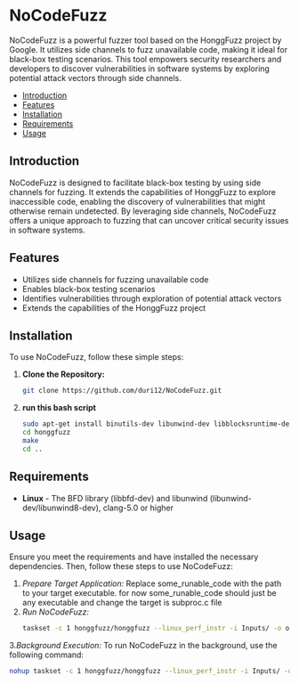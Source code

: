 # NoCodeFuzz

NoCodeFuzz is a powerful fuzzer tool based on the HonggFuzz project by Google. It utilizes side channels to fuzz unavailable code, making it ideal for black-box testing scenarios. This tool empowers security researchers and developers to discover vulnerabilities in software systems by exploring potential attack vectors through side channels.

- [Introduction](#introduction)
- [Features](#features)
- [Installation](#installation)
- [Requirements](#requirements)
- [Usage](#usage)

## Introduction

NoCodeFuzz is designed to facilitate black-box testing by using side channels for fuzzing. It extends the capabilities of HonggFuzz to explore inaccessible code, enabling the discovery of vulnerabilities that might otherwise remain undetected. By leveraging side channels, NoCodeFuzz offers a unique approach to fuzzing that can uncover critical security issues in software systems.

## Features

- Utilizes side channels for fuzzing unavailable code
- Enables black-box testing scenarios
- Identifies vulnerabilities through exploration of potential attack vectors
- Extends the capabilities of the HonggFuzz project

## Installation

To use NoCodeFuzz, follow these simple steps:

1. **Clone the Repository:**
   ```bash
   git clone https://github.com/duri12/NoCodeFuzz.git
   ```
   
2. **run this bash script**
   ```bash
   sudo apt-get install binutils-dev libunwind-dev libblocksruntime-dev clang
   cd honggfuzz
   make
   cd ..
   ```
   
## Requirements

   * **Linux** - The BFD library (libbfd-dev) and libunwind (libunwind-dev/libunwind8-dev), clang-5.0 or higher 

## Usage
   Ensure you meet the requirements and have installed the necessary dependencies. Then, follow these steps to use NoCodeFuzz:
1. *Prepare Target Application:*
   Replace some_runable_code with the path to your target executable.
   for now some_runable_code should just be any executable and change the target is subproc.c file 
2. *Run NoCodeFuzz:*
   ```bash
   taskset -c 1 honggfuzz/honggfuzz --linux_perf_instr -i Inputs/ -o outputs/ -s  -n 1  -l log.txt -- some_runable_code
   ```
3.*Background Execution:*
   To run NoCodeFuzz in the background, use the following command:
   ```bash
   nohup taskset -c 1 honggfuzz/honggfuzz --linux_perf_instr -i Inputs/ -o outputs/ -s  -n 1  -l log.txt -- toRun &
   ```

